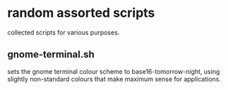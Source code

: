 #   random assorted scripts

collected scripts for various purposes.

##  gnome-terminal.sh

sets the gnome terminal colour scheme to base16-tomorrow-night, using slightly non-standard colours that make maximum sense for applications.
